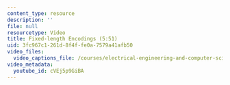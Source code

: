 ```yaml
---
content_type: resource
description: ''
file: null
resourcetype: Video
title: Fixed-length Encodings (5:51)
uid: 3fc967c1-261d-8f4f-fe0a-7579a41afb50
video_files:
  video_captions_file: /courses/electrical-engineering-and-computer-science/6-004-computation-structures-spring-2017/c1/c1s2/c1s2v5/fixed-length-encodings-5-51-/cVEj5p9GiBA.vtt
video_metadata:
  youtube_id: cVEj5p9GiBA
---
```

